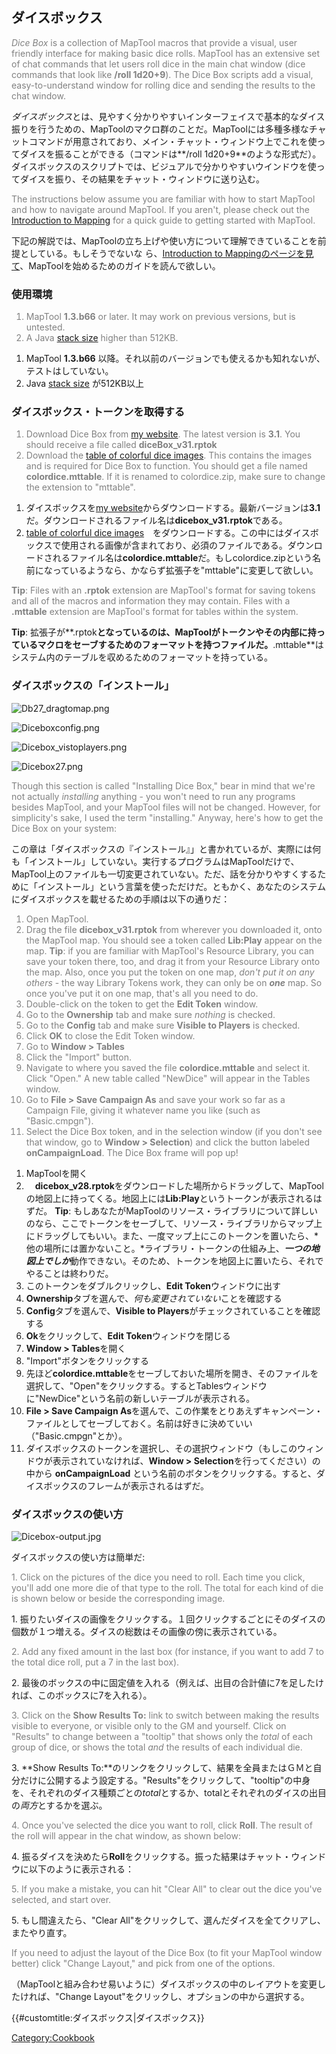 ## ダイスボックス

<div style="color:gray">

*Dice Box* is a collection of MapTool macros that provide a visual, user
friendly interface for making basic dice rolls. MapTool has an extensive
set of chat commands that let users roll dice in the main chat window
(dice commands that look like **/roll 1d20+9**). The Dice Box scripts
add a visual, easy-to-understand window for rolling dice and sending the
results to the chat window.

</div>

*ダイスボックス*とは、見やすく分かりやすいインターフェイスで基本的なダイス振りを行うための、MapToolのマクロ群のことだ。MapToolには多種多様なチャットコマンドが用意されており、メイン・チャット・ウィンドウ上でこれを使ってダイスを振ることができる（コマンドは**/roll
1d20+9**のような形式だ）。ダイスボックスのスクリプトでは、ビジュアルで分かりやすいウインドウを使ってダイスを振り、その結果をチャット・ウィンドウに送り込む。

<div style="color:gray">

The instructions below assume you are familiar with how to start MapTool
and how to navigate around MapTool. If you aren't, please check out the
[Introduction to Mapping](Introduction_to_Mapping "wikilink") for a
quick guide to getting started with MapTool.

</div>

下記の解説では、MapToolの立ち上げや使い方について理解できていることを前提としている。もしそうでないな ら、[Introduction
to
Mappingのページを見て](Introduction_to_Mapping "wikilink")、MapToolを始めるためのガイドを読んで欲しい。

### 使用環境

<div style="color:gray">

1.  MapTool **1.3.b66** or later. It may work on previous versions, but
    is untested.
2.  A Java [stack size](Stack_Size "wikilink") higher than 512KB.

</div>

1.  MapTool **1.3.b66** 以降。それ以前のバージョンでも使えるかも知れないが、テストはしていない。
2.  Java [stack size](Stack_Size "wikilink") が512KB以上

### ダイスボックス・トークンを取得する

<div style="color:gray">

1.  Download Dice Box from [my
    website](http://www.houseofgenius.com/files/mtfw/dicebox/diceBox_v31.rptok).
    The latest version is **3.1**. You should receive a file called
    **diceBox_v31.rptok**
2.  Download the [table of colorful dice
    images](http://www.houseofgenius.com/files/mtfw/dicebox/colordice.mttable).
    This contains the images and is required for Dice Box to function.
    You should get a file named **colordice.mttable**. If it is renamed
    to colordice.zip, make sure to change the extension to "mttable".

</div>

1.  ダイスボックスを[my
    website](http://www.houseofgenius.com/files/mtfw/dicebox/dicebox_v31.rptok)からダウンロードする。最新バージョンは**3.1**だ。ダウンロードされるファイル名は**dicebox_v31.rptok**である。
2.  [table of colorful dice
    images](http://www.houseofgenius.com/files/mtfw/dicebox/colordice.mttable)　をダウンロードする。この中にはダイスボックスで使用される画像が含まれており、必須のファイルである。ダウンロードされるファイル名は**colordice.mttable**だ。もしcolordice.zipという名前になっているようなら、かならず拡張子を"mttable"に変更して欲しい。

<div style="color:gray">

**Tip**: Files with an **.rptok** extension are MapTool's format for
saving tokens and all of the macros and information they may contain.
Files with a **.mttable** extension are MapTool's format for tables
within the system.

</div>

**Tip**:
拡張子が**.rptok**となっているのは、MapToolがトークンやその内部に持っているマクロをセーブするためのフォーマットを持つファイルだ。**.mttable**はシステム内のテーブルを収めるためのフォーマットを持っている。

### ダイスボックスの「インストール」

![Db27_dragtomap.png](Db27_dragtomap.png "Db27_dragtomap.png")

![Diceboxconfig.png](Diceboxconfig.png "Diceboxconfig.png")

![Dicebox_vistoplayers.png](Dicebox_vistoplayers.png
"Dicebox_vistoplayers.png")

![Dicebox27.png](Dicebox27.png "Dicebox27.png")

<div style="color:gray">

Though this section is called "Installing Dice Box," bear in mind that
we're not actually *installing* anything - you won't need to run any
programs besides MapTool, and your MapTool files will not be changed.
However, for simplicity's sake, I used the term "installing." Anyway,
here's how to get the Dice Box on your system:

</div>

この章は「ダイスボックスの『インストール』」と書かれているが、実際には何も「インストール」していない。実行するプログラムはMapToolだけで、MapTool上のファイルも一切変更されていない。ただ、話を分かりやすくするために「インストール」という言葉を使っただけだ。ともかく、あなたのシステムにダイスボックスを載せるための手順は以下の通りだ：

<div style="color:gray">

1.  Open MapTool.
2.  Drag the file **dicebox_v31.rptok** from wherever you downloaded
    it, onto the MapTool map. You should see a token called **Lib:Play**
    appear on the map. **Tip**: if you are familiar with MapTool's
    Resource Library, you can save your token there, too, and drag it
    from your Resource Library onto the map. Also, once you put the
    token on one map, *don't put it on any others* - the way Library
    Tokens work, they can only be on ***one*** map. So once you've put
    it on one map, that's all you need to do.
3.  Double-click on the token to get the **Edit Token** window.
4.  Go to the **Ownership** tab and make sure *nothing* is checked.
5.  Go to the **Config** tab and make sure **Visible to Players** is
    checked.
6.  Click **OK** to close the Edit Token window.
7.  Go to **Window \> Tables**
8.  Click the "Import" button.
9.  Navigate to where you saved the file **colordice.mttable** and
    select it. Click "Open." A new table called "NewDice" will appear in
    the Tables window.
10. Go to **File \> Save Campaign As** and save your work so far as a
    Campaign File, giving it whatever name you like (such as
    "Basic.cmpgn").
11. Select the Dice Box token, and in the selection window (if you don't
    see that window, go to **Window \> Selection**) and click the button
    labeled **onCampaignLoad**. The Dice Box frame will pop up\!

</div>

1.  MapToolを開く
2.  　**dicebox_v28.rptok**をダウンロードした場所からドラッグして、MapToolの地図上に持ってくる。地図上には**Lib:Play**というトークンが表示されるはずだ。
    **Tip**:
    もしあなたがMapToolのリソース・ライブラリについて詳しいのなら、ここでトークンをセーブして、リソース・ライブラリからマップ上にドラッグしてもいい。また、一度マップ上にこのトークンを置いたら、*他の場所には置かないこと。*ライブラリ・トークンの仕組み上、***一つの地図上でしか***動作できない。そのため、トークンを地図上に置いたら、それでやることは終わりだ。
3.  このトークンをダブルクリックし、**Edit Token**ウィンドウに出す
4.  **Ownership**タブを選んで、*何も変更されていない*ことを確認する
5.  **Config**タブを選んで、**Visible to Players**がチェックされていることを確認する
6.  **Ok**をクリックして、**Edit Token**ウィンドウを閉じる
7.  **Window \> Tables**を開く
8.  "Import"ボタンをクリックする
9.  先ほど**colordice.mttable**をセーブしておいた場所を開き、そのファイルを選択して、"Open"をクリックする。するとTablesウィンドウに"NewDice"という名前の新しいテーブルが表示される。
10. **File \> Save Campaign
    As**を選んで、この作業をとりあえずキャンペーン・ファイルとしてセーブしておく。名前は好きに決めていい（"Basic.cmpgn"とか）。
11. ダイスボックスのトークンを選択し、その選択ウィンドウ（もしこのウィンドウが表示されていなければ、**Window \>
    Selection**を行ってください）の中から **onCampaignLoad**
    という名前のボタンをクリックする。すると、ダイスボックスのフレームが表示されるはずだ。

### ダイスボックスの使い方

![Dicebox-output.jpg](Dicebox-output.jpg "Dicebox-output.jpg")

ダイスボックスの使い方は簡単だ:

<div style="color:gray">

1\. Click on the pictures of the dice you need to roll. Each time you
click, you'll add one more die of that type to the roll. The total for
each kind of die is shown below or beside the corresponding image.

</div>

1\. 振りたいダイスの画像をクリックする。１回クリックするごとにそのダイスの個数が１つ増える。ダイスの総数はその画像の傍に表示されている。

<div style="color:gray">

2\. Add any fixed amount in the last box (for instance, if you want to
add 7 to the total dice roll, put a 7 in the last box).

</div>

2\. 最後のボックスの中に固定値を入れる（例えば、出目の合計値に7を足したければ、このボックスに7を入れる）。

<div style="color:gray">

3\. Click on the **Show Results To:** link to switch between making the
results visible to everyone, or visible only to the GM and yourself.
Click on "Results" to change between a "tooltip" that shows only the
*total* of each group of dice, or shows the total *and* the results of
each individual die.

</div>

3\. **Show Results
To:**のリンクをクリックして、結果を全員またはＧＭと自分だけに公開するよう設定する。"Results"をクリックして、"tooltip"の中身を、それぞれのダイス種類ごとの*total*とするか、totalとそれぞれのダイスの出目の*両方*とするかを選ぶ。

<div style="color:gray">

4\. Once you've selected the dice you want to roll, click **Roll**. The
result of the roll will appear in the chat window, as shown below:

</div>

4\. 振るダイスを決めたら**Roll**をクリックする。振った結果はチャット・ウィンドウに以下のように表示される：

<div style="color:gray">

5\. If you make a mistake, you can hit "Clear All" to clear out the dice
you've selected, and start over.

</div>

5\. もし間違えたら、"Clear All"をクリックして、選んだダイスを全てクリアし、またやり直す。

<div style="color:gray">

If you need to adjust the layout of the Dice Box (to fit your MapTool
window better) click "Change Layout," and pick from one of the options.

</div>

（MapToolと組み合わせ易いように）ダイスボックスの中のレイアウトを変更したければ、"Change
Layout"をクリックし、オプションの中から選択する。

{{\#customtitle:ダイスボックス|ダイスボックス}}

[Category:Cookbook](Category:Cookbook "wikilink")